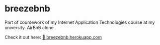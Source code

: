 # breezebnb
Part of coursework of my Internet Application Technologies course at my university. AirBnB clone

Check it out here: [:leaves: breezebnb.herokuapp.com](http://breezebnb.herokuapp.com "BreezeBnB's Homepage")

